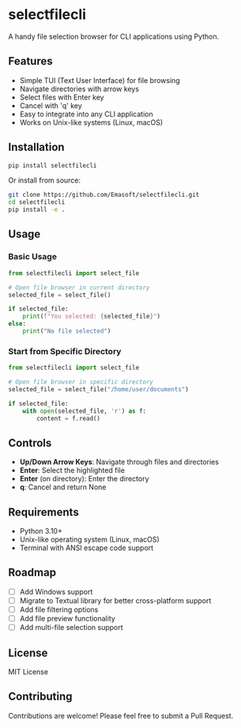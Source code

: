 # selectfilecli

A handy file selection browser for CLI applications using Python.

## Features

- Simple TUI (Text User Interface) for file browsing
- Navigate directories with arrow keys
- Select files with Enter key
- Cancel with 'q' key
- Easy to integrate into any CLI application
- Works on Unix-like systems (Linux, macOS)

## Installation

```bash
pip install selectfilecli
```

Or install from source:

```bash
git clone https://github.com/Emasoft/selectfilecli.git
cd selectfilecli
pip install -e .
```

## Usage

### Basic Usage

```python
from selectfilecli import select_file

# Open file browser in current directory
selected_file = select_file()

if selected_file:
    print(f"You selected: {selected_file}")
else:
    print("No file selected")
```

### Start from Specific Directory

```python
from selectfilecli import select_file

# Open file browser in specific directory
selected_file = select_file("/home/user/documents")

if selected_file:
    with open(selected_file, 'r') as f:
        content = f.read()
```

## Controls

- **Up/Down Arrow Keys**: Navigate through files and directories
- **Enter**: Select the highlighted file
- **Enter** (on directory): Enter the directory
- **q**: Cancel and return None

## Requirements

- Python 3.10+
- Unix-like operating system (Linux, macOS)
- Terminal with ANSI escape code support

## Roadmap

- [ ] Add Windows support
- [ ] Migrate to Textual library for better cross-platform support
- [ ] Add file filtering options
- [ ] Add file preview functionality
- [ ] Add multi-file selection support

## License

MIT License

## Contributing

Contributions are welcome! Please feel free to submit a Pull Request.
